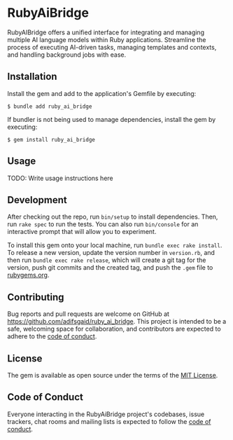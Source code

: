 # RubyAiBridge

RubyAIBridge offers a unified interface for integrating and managing multiple AI language models within Ruby applications. Streamline the process of executing AI-driven tasks, managing templates and contexts, and handling background jobs with ease.

## Installation

Install the gem and add to the application's Gemfile by executing:

    $ bundle add ruby_ai_bridge

If bundler is not being used to manage dependencies, install the gem by executing:

    $ gem install ruby_ai_bridge

## Usage

TODO: Write usage instructions here

## Development

After checking out the repo, run `bin/setup` to install dependencies. Then, run `rake spec` to run the tests. You can also run `bin/console` for an interactive prompt that will allow you to experiment.

To install this gem onto your local machine, run `bundle exec rake install`. To release a new version, update the version number in `version.rb`, and then run `bundle exec rake release`, which will create a git tag for the version, push git commits and the created tag, and push the `.gem` file to [rubygems.org](https://rubygems.org).

## Contributing

Bug reports and pull requests are welcome on GitHub at https://github.com/adifsgaid/ruby_ai_bridge. This project is intended to be a safe, welcoming space for collaboration, and contributors are expected to adhere to the [code of conduct](https://github.com/[USERNAME]/ruby_ai_bridge/blob/master/CODE_OF_CONDUCT.md).

## License

The gem is available as open source under the terms of the [MIT License](https://opensource.org/licenses/MIT).

## Code of Conduct

Everyone interacting in the RubyAiBridge project's codebases, issue trackers, chat rooms and mailing lists is expected to follow the [code of conduct](https://github.com/[USERNAME]/ruby_ai_bridge/blob/master/CODE_OF_CONDUCT.md).
